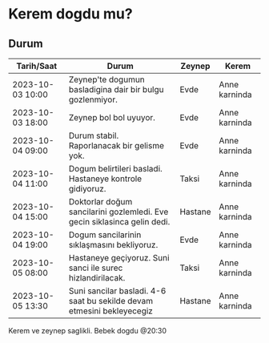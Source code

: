# Kerem dogdu mu?

## Durum

| Tarih/Saat | Durum | Zeynep | Kerem |
| ----------- | ----------- | ---- | ---- |
| 2023-10-03 10:00 | Zeynep'te dogumun basladigina dair bir bulgu gozlenmiyor. | Evde | Anne karninda |
| 2023-10-03 18:00 | Zeynep bol bol uyuyor. | Evde | Anne karninda |
| 2023-10-04 09:00 | Durum stabil. Raporlanacak bir gelisme yok. | Evde | Anne karninda |
| 2023-10-04 11:00 | Dogum belirtileri basladi. Hastaneye kontrole gidiyoruz. | Taksi | Anne karninda |
| 2023-10-04 15:00 | Doktorlar doğum sancilarini gozlemledi. Eve gecin siklasinca gelin dedi. | Hastane | Anne karninda |
| 2023-10-04 19:00 | Dogum sancilarinin sıklaşmasını bekliyoruz. | Evde | Anne karninda |
| 2023-10-05 08:00 | Hastaneye geçiyoruz. Suni sanci ile surec hizlandirilacak. | Taksi | Anne karninda |
| 2023-10-05 13:30 | Suni sancilar basladi. 4-6 saat bu sekilde devam etmesini bekleyecegiz | Hastane | Anne karninda |
Kerem ve zeynep saglikli. Bebek dogdu @20:30